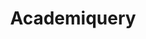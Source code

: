 ---
layout: page
title: Academiquery
description: Free-response question querier with AI-generated answer suggestions.
img: 
importance: 1
category: utility
related_publications:
---